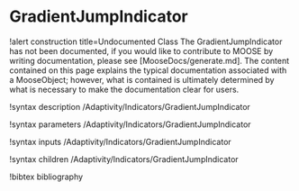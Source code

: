 <!-- MOOSE Documentation Stub: Remove this when content is added. -->

# GradientJumpIndicator

!alert construction title=Undocumented Class
The GradientJumpIndicator has not been documented, if you would like to contribute to MOOSE by
writing documentation, please see [MooseDocs/generate.md]. The content contained on this page explains
the typical documentation associated with a MooseObject; however, what is contained is ultimately
determined by what is necessary to make the documentation clear for users.

!syntax description /Adaptivity/Indicators/GradientJumpIndicator

!syntax parameters /Adaptivity/Indicators/GradientJumpIndicator

!syntax inputs /Adaptivity/Indicators/GradientJumpIndicator

!syntax children /Adaptivity/Indicators/GradientJumpIndicator

!bibtex bibliography
